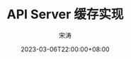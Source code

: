 ---
weight: 1
title: "API Server 缓存实现"
date: 2023-03-06T22:00:00+08:00
lastmod: 2023-03-06T22:00:00+08:00
draft: false
author: "宋涛"
authorLink: "https://hotttao.github.io/"
description: "kube-apiserver schema api 对象元数据管理"
featuredImage: 

tags: ["k8s"]
categories: ["architecture"]

lightgallery: true

---